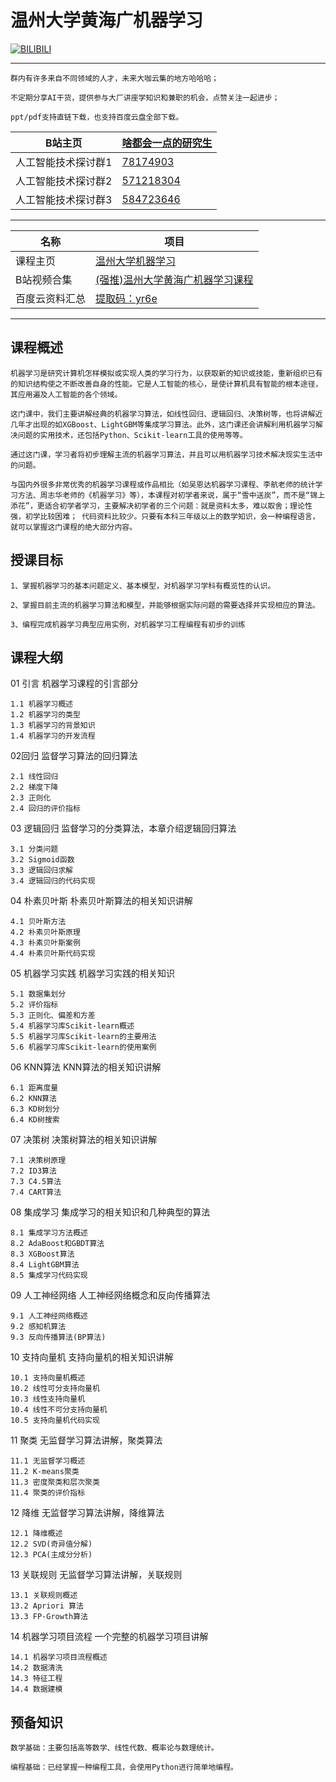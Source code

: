 温州大学黄海广机器学习
===========================

[![BILIBILI](https://github.com/Fafa-DL/Lhy_Machine_Learning/blob/main/Mine.png)](https://space.bilibili.com/46880349)

****

```
群内有许多来自不同领域的人才，未来大咖云集的地方哈哈哈；

不定期分享AI干货，提供参与大厂讲座学知识和兼职的机会，点赞关注一起进步；

ppt/pdf支持直链下载，也支持百度云盘全部下载。
```
	
|B站主页|[啥都会一点的研究生](https://space.bilibili.com/46880349)|
|---|---|
|人工智能技术探讨群1|[78174903](https://jq.qq.com/?_wv=1027&k=lY5KVICA)|
|人工智能技术探讨群2|[571218304](https://jq.qq.com/?_wv=1027&k=ZCDCT3xV)|
|人工智能技术探讨群3|[584723646](https://jq.qq.com/?_wv=1027&k=bakez5Yz)|

****

|名称|项目|
|---|---|
|课程主页|[温州大学机器学习](https://www.icourse163.org/course/WZU-1464096179)|
|B站视频合集|[(强推)温州大学黄海广机器学习课程](https://www.bilibili.com/video/BV1Wv411h7kN)|
|百度云资料汇总|[提取码：yr6e](https://pan.baidu.com/s/1OIDsOlvqu7BfmnAu8eU3EQ)|

****

## 课程概述

```
机器学习是研究计算机怎样模拟或实现人类的学习行为，以获取新的知识或技能，重新组织已有的知识结构使之不断改善自身的性能。它是人工智能的核心，是使计算机具有智能的根本途径，其应用遍及人工智能的各个领域。

这门课中，我们主要讲解经典的机器学习算法，如线性回归、逻辑回归、决策树等，也将讲解近几年才出现的如XGBoost、LightGBM等集成学习算法。此外，这门课还会讲解利用机器学习解决问题的实用技术，还包括Python、Scikit-learn工具的使用等等。

通过这门课，学习者将初步理解主流的机器学习算法，并且可以用机器学习技术解决现实生活中的问题。

与国内外很多非常优秀的机器学习课程或作品相比（如吴恩达机器学习课程、李航老师的统计学习方法、周志华老师的《机器学习》等），本课程对初学者来说，属于“雪中送炭”，而不是“锦上添花”，更适合初学者学习，主要解决初学者的三个问题：就是资料太多，难以取舍；理论性强，初学比较困难； 代码资料比较少。只要有本科三年级以上的数学知识，会一种编程语言，就可以掌握这门课程的绝大部分内容。
```

## 授课目标

```
1、掌握机器学习的基本问题定义、基本模型，对机器学习学科有概览性的认识。

2、掌握目前主流的机器学习算法和模型，并能够根据实际问题的需要选择并实现相应的算法。

3、编程完成机器学习典型应用实例，对机器学习工程编程有初步的训练
```

## 课程大纲

01 引言
    机器学习课程的引言部分

    1.1 机器学习概述
    1.2 机器学习的类型
    1.3 机器学习的背景知识
    1.4 机器学习的开发流程
02回归
    监督学习算法的回归算法

    2.1 线性回归
    2.2 梯度下降
    2.3 正则化
    2.4 回归的评价指标
03 逻辑回归
    监督学习的分类算法，本章介绍逻辑回归算法

    3.1 分类问题
    3.2 Sigmoid函数
    3.3 逻辑回归求解
    3.4 逻辑回归的代码实现
04 朴素贝叶斯
    朴素贝叶斯算法的相关知识讲解

    4.1 贝叶斯方法
    4.2 朴素贝叶斯原理
    4.3 朴素贝叶斯案例
    4.4 朴素贝叶斯代码实现
05 机器学习实践
    机器学习实践的相关知识

    5.1 数据集划分
    5.2 评价指标
    5.3 正则化、偏差和方差
    5.4 机器学习库Scikit-learn概述
    5.5 机器学习库Scikit-learn的主要用法
    5.6 机器学习库Scikit-learn的使用案例
06 KNN算法
    KNN算法的相关知识讲解

    6.1 距离度量
    6.2 KNN算法
    6.3 KD树划分
    6.4 KD树搜索
07 决策树
    决策树算法的相关知识讲解

    7.1 决策树原理
    7.2 ID3算法
    7.3 C4.5算法
    7.4 CART算法
08 集成学习
    集成学习的相关知识和几种典型的算法

    8.1 集成学习方法概述
    8.2 AdaBoost和GBDT算法
    8.3 XGBoost算法
    8.4 LightGBM算法
    8.5 集成学习代码实现
09 人工神经网络
    人工神经网络概念和反向传播算法

    9.1 人工神经网络概述
    9.2 感知机算法
    9.3 反向传播算法(BP算法)
10 支持向量机
    支持向量机的相关知识讲解

    10.1 支持向量机概述
    10.2 线性可分支持向量机
    10.3 线性支持向量机
    10.4 线性不可分支持向量机
    10.5 支持向量机代码实现
11 聚类
    无监督学习算法讲解，聚类算法

    11.1 无监督学习概述
    11.2 K-means聚类
    11.3 密度聚类和层次聚类
    11.4 聚类的评价指标
12 降维
    无监督学习算法讲解，降维算法

    12.1 降维概述
    12.2 SVD(奇异值分解)
    12.3 PCA(主成分分析)
13 关联规则
    无监督学习算法讲解，关联规则

    13.1 关联规则概述
    13.2 Apriori 算法
    13.3 FP-Growth算法
14 机器学习项目流程
    一个完整的机器学习项目讲解

    14.1 机器学习项目流程概述
    14.2 数据清洗
    14.3 特征工程
    14.4 数据建模

## 预备知识

```
数学基础：主要包括高等数学、线性代数、概率论与数理统计。

编程基础：已经掌握一种编程工具，会使用Python进行简单地编程。
```
